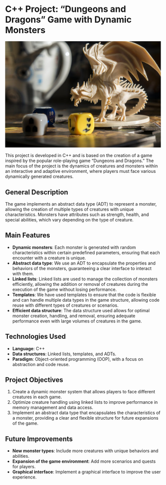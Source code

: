 # C++ Project: “Dungeons and Dragons” Game with Dynamic Monsters

![Dungeon and Dragons](https://github.com/Roodrrigoo/DungeonsDragonsC-/blob/main/imgs/Dungeon%20Dragons.png?raw=true)

This project is developed in C++ and is based on the creation of a game inspired by the popular role-playing game “Dungeons and Dragons.” The main focus of the project is the dynamics of creatures and monsters within an interactive and adaptive environment, where players must face various dynamically generated creatures.

## General Description

The game implements an abstract data type (ADT) to represent a monster, allowing the creation of multiple types of creatures with unique characteristics. Monsters have attributes such as strength, health, and special abilities, which vary depending on the type of creature.

## Main Features
- **Dynamic monsters**: Each monster is generated with random characteristics within certain predefined parameters, ensuring that each encounter with a creature is unique.
- **Abstract data type**: We use an ADT to encapsulate the properties and behaviors of the monsters, guaranteeing a clear interface to interact with them.
- **Linked lists**: Linked lists are used to manage the collection of monsters efficiently, allowing the addition or removal of creatures during the execution of the game without losing performance.
- **Templates**: We have used templates to ensure that the code is flexible and can handle multiple data types in the game structure, allowing code reuse with different types of creatures or scenarios.
- **Efficient data structure**: The data structure used allows for optimal monster creation, handling, and removal, ensuring adequate performance even with large volumes of creatures in the game.

## Technologies Used
- **Language**: C++
- **Data structures**: Linked lists, templates, and ADTs.
- **Paradigm**: Object-oriented programming (OOP), with a focus on abstraction and code reuse.

## Project Objectives
1. Create a dynamic monster system that allows players to face different creatures in each game.
2. Optimize creature handling using linked lists to improve performance in memory management and data access.
3. Implement an abstract data type that encapsulates the characteristics of a monster, providing a clear and flexible structure for future expansions of the game.

## Future Improvements
- **New monster types**: Include more creatures with unique behaviors and abilities.
- **Expansion of the game environment**: Add more scenarios and quests for players.
- **Graphical interface**: Implement a graphical interface to improve the user experience.
